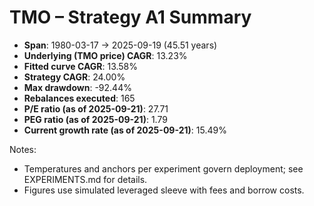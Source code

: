 # TMO – Strategy A1 Summary

- **Span**: 1980-03-17 → 2025-09-19 (45.51 years)
- **Underlying (TMO price) CAGR**: 13.23%
- **Fitted curve CAGR**: 13.58%
- **Strategy CAGR**: 24.00%
- **Max drawdown**: -92.44%
- **Rebalances executed**: 165
- **P/E ratio (as of 2025-09-21)**: 27.71
- **PEG ratio (as of 2025-09-21)**: 1.79
- **Current growth rate (as of 2025-09-21)**: 15.49%

Notes:

- Temperatures and anchors per experiment govern deployment; see EXPERIMENTS.md for details.
- Figures use simulated leveraged sleeve with fees and borrow costs.
